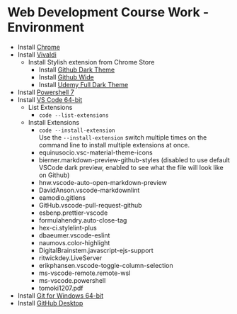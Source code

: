 # Web Development Course Work - Environment

- Install [Chrome](https://www.google.com/intl/en/chrome/)
- Install [Vivaldi](https://vivaldi.com/download/)
  - Install Stylish extension from Chrome Store
    - Install [Github Dark Theme](https://userstyles.org/styles/168350/githubdarktheme)
    - Install [Github Wide](https://userstyles.org/styles/108591/github-wide)
    - Install [Udemy Full Dark Theme](https://userstyles.org/styles/182187/udemy-full-dark-theme)
- Install [Powershell 7](https://docs.microsoft.com/en-us/powershell/scripting/install/installing-powershell-core-on-windows?view=powershell-7)
- Install [VS Code 64-bit](https://go.microsoft.com/fwlink/?Linkid=852157)
  - List Extensions
    - `code --list-extensions`
  - Install Extensions
    - `code --install-extension`  
    Use the `--install-extension` switch multiple times on the command line to install multiple extensions at once.
    - equinusocio.vsc-material-theme-icons
    - bierner.markdown-preview-github-styles (disabled to use default VSCode dark preview, enabled to see what the file will look like on Github)
    - hnw.vscode-auto-open-markdown-preview
    - DavidAnson.vscode-markdownlint
    - eamodio.gitlens
    - GitHub.vscode-pull-request-github
    - esbenp.prettier-vscode
    - formulahendry.auto-close-tag
    - hex-ci.stylelint-plus
    - dbaeumer.vscode-eslint
    - naumovs.color-highlight
    - DigitalBrainstem.javascript-ejs-support
    - ritwickdey.LiveServer
    - erikphansen.vscode-toggle-column-selection
    - ms-vscode-remote.remote-wsl
    - ms-vscode.powershell
    - tomoki1207.pdf
- Install [Git for Windows 64-bit](https://github.com/git-for-windows/git/releases/latest)
- Install [GitHub Desktop](https://central.github.com/deployments/desktop/desktop/latest/win32)
